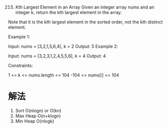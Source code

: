 215. Kth Largest Element in an Array
Given an integer array nums and an integer k, return the kth largest element in the array.

Note that it is the kth largest element in the sorted order, not the kth distinct element.

 

Example 1:

Input: nums = [3,2,1,5,6,4], k = 2
Output: 5
Example 2:

Input: nums = [3,2,3,1,2,4,5,5,6], k = 4
Output: 4
 

Constraints:

1 <= k <= nums.length <= 104
-104 <= nums[i] <= 104


# 解法

1. Sort  O(nlogn)  or O(kn)
2. Max Heap O(n+klogn)
3. Min Heap O(nlogk)